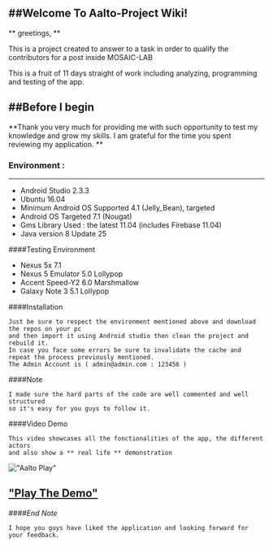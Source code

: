 	
##Welcome To Aalto-Project Wiki! 
----------

** greetings, ** 

This is a project created to answer to a task in order to qualify the contributors for a post inside MOSAIC-LAB  

This is a fruit of 11 days straight of work including analyzing, programming and testing of the app.

##Before I begin  
----------

**Thank you very much for providing me with such opportunity to test my knowledge and grow my skills. I am grateful for the time you spent reviewing my application. **  
  
  
    
### Environment :
----------


* Android Studio 2.3.3
* Ubuntu 16.04  
* Minimum Android OS Supported 4.1 (Jelly_Bean), targeted 
* Android OS Targeted 7.1 (Nougat)
* Gms Library Used : the latest 11.04 (includes Firebase 11.04)
* Java version 8 Update 25

####Testing Environment   
* Nexus 5x 7.1  
* Nexus 5 Emulator 5.0 Lollypop  
* Accent Speed-Y2 6.0 Marshmallow  
* Galaxy Note 3 5.1 Lollypop  
    
####Installation  

	Just be sure to respect the environment mentioned above and download the repos on your pc    
    and then import it using Android studio then clean the project and rebuild it.   
    In case you face some errors be sure to invalidate the cache and repeat the process previously mentioned.  
    The Admin Account is ( admin@admin.com : 123456 )
    
####Note

    I made sure the hard parts of the code are well commented and well structured    
    so it's easy for you guys to follow it. 

####Video Demo  


	This video showcases all the fonctionalities of the app, the different actors  
	and also show a ** real life ** demonstration

!["Aalto Play"](http://i.imgur.com/VMJzvuG.png) 

["Play The Demo"](youtube.com)
------------------------------
    
    
*####End Note*  

    I hope you guys have liked the application and looking forward for your feedback. 


    
	




 

